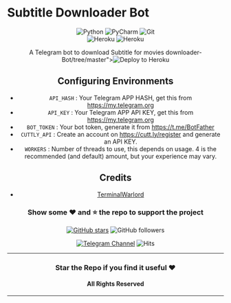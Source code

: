 

# Subtitle Downloader Bot
<div align="center">
<img alt="Python" src="https://img.shields.io/badge/python-%2314354C.svg?&style=for-the-badge&logo=python&logoColor=white"/>
<img alt="PyCharm" src="https://img.shields.io/badge/PyCharm-000000.svg?&style=for-the-badge&logo=PyCharm&logoColor=white"/>
<img alt="Git" src="https://img.shields.io/badge/git-%23F05033.svg?&style=for-the-badge&logo=git&logoColor=white"/>
</div>
<div align="center">
<img alt="Heroku" src="https://img.shields.io/badge/Heroku-purple?&style=for-the-badge&logoColor=white&logo=heroku"/>
<img alt="Heroku" src="https://img.shields.io/badge/Telegram-blue?&style=for-the-badge&logoColor=white&logo=telegram"/>
  
 A Telegram bot to download Subtitle for movies downloader-Bot/tree/master"><img src="https://www.herokucdn.com/deploy/button.svg" alt="Deploy to Heroku"/></a></p>

## Configuring Environments
- `API_HASH` : Your Telegram APP HASH, get this from https://my.telegram.org
- `API_KEY` : Your Telegram APP API KEY, get this from https://my.telegram.org
- `BOT_TOKEN` : Your bot token, generate it from https://t.me/BotFather
- `CUTTLY_API` : Create an account on https://cutt.ly/register and generate an API KEY.
- `WORKERS` : Number of threads to use, this depends on usage. 4 is the recommended (and default) amount, but your experience may vary.

## Credits
- <a href="https://github.com/TerminalWarlord">TerminalWarlord</a>

### Show some :heart: and :star: the repo to support the project

[![GitHub stars](https://img.shields.io/github/stars/TerminalWarlord/subtitle-downloader-bot.svg?style=social&label=Star)](https://github.com/TerminalWarlord/GoGoAnime-API) ![GitHub followers](https://img.shields.io/github/followers/TerminalWarlord.svg?style=social&label=Follow)

[![Telegram Channel](https://img.shields.io/badge/Telegram-Channel-orange)](https://t.me/JayBeeBots)
![Hits](https://hits.seeyoufarm.com/api/count/incr/badge.svg?url=https://github.com/TerminalWarlord/Subtitle-Downloader-Bot)

---
### Star the Repo if you find it useful :heart:
#### All Rights Reserved
---
